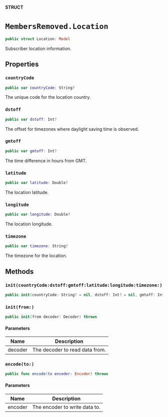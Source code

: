**STRUCT**

# `MembersRemoved.Location`

```swift
public struct Location: Model
```

Subscriber location information.

## Properties
### `countryCode`

```swift
public var countryCode: String?
```

The unique code for the location country.

### `dstoff`

```swift
public var dstoff: Int?
```

The offset for timezones where daylight saving time is observed.

### `gmtoff`

```swift
public var gmtoff: Int?
```

The time difference in hours from GMT.

### `latitude`

```swift
public var latitude: Double?
```

The location latitude.

### `longitude`

```swift
public var longitude: Double?
```

The location longitude.

### `timezone`

```swift
public var timezone: String?
```

The timezone for the location.

## Methods
### `init(countryCode:dstoff:gmtoff:latitude:longitude:timezone:)`

```swift
public init(countryCode: String? = nil, dstoff: Int? = nil, gmtoff: Int? = nil, latitude: Double? = nil, longitude: Double? = nil, timezone: String? = nil)
```

### `init(from:)`

```swift
public init(from decoder: Decoder) throws
```

#### Parameters

| Name | Description |
| ---- | ----------- |
| decoder | The decoder to read data from. |

### `encode(to:)`

```swift
public func encode(to encoder: Encoder) throws
```

#### Parameters

| Name | Description |
| ---- | ----------- |
| encoder | The encoder to write data to. |